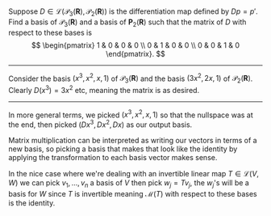 Suppose $D \in \mathcal L(\mathcal P_3(\mathbf R), \mathcal P_2(\mathbf R))$ is the differentiation map defined by $Dp = p'$. Find a basis of $\mathcal P_3(\mathbf R)$ and a basis of $\mathbf P_2(\mathbf R)$ such that the matrix of $D$ with respect to these bases is
$$
\begin{pmatrix}
1 & 0 & 0 & 0 \\
0 & 1 & 0 & 0 \\
0 & 0 & 1 & 0
\end{pmatrix}.
$$

---

Consider the basis $(x^3, x^2, x, 1)$ of $\mathcal P_3(\mathbf R)$  and the basis $(3x^2, 2x, 1)$ of $\mathcal P_2(\mathbf R)$. Clearly $D(x^3) = 3x^2$ etc, meaning the matrix is as desired.

---

In more general terms, we picked $(x^3, x^2, x, 1)$ so that the nullspace was at the end, then picked $(Dx^3, Dx^2, Dx)$ as our output basis.

Matrix multiplication can be interpreted as writing our vectors in terms of a new basis, so picking a basis that makes that look like the identity by applying the transformation to each basis vector makes sense.

In the nice case where we're dealing with an invertible linear map $T \in \mathcal L(V,W)$ we can pick $v_1,\dots,v_n$ a basis of $V$ then pick $w_j = Tv_j$, the $w_j$'s will be a basis for $W$ since $T$ is invertible meaning $\mathcal M(T)$ with respect to these bases is the identity.